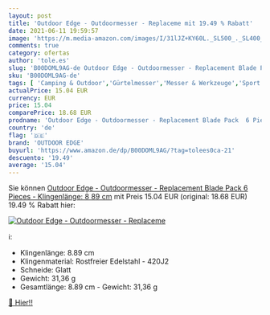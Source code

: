 ```yaml
---
layout: post
title: 'Outdoor Edge - Outdoormesser - Replaceme mit 19.49 % Rabatt'
date: 2021-06-11 19:59:57
image: 'https://m.media-amazon.com/images/I/31lJZ+KY60L._SL500_._SL400_.jpg'
comments: true
category: ofertas
author: 'tole.es'
slug: 'B00DOML9AG-de Outdoor Edge - Outdoormesser - Replacement Blade Pack 6...'
sku: 'B00DOML9AG-de'
tags: [ 'Camping & Outdoor','Gürtelmesser','Messer & Werkzeuge','Sport','Sport & Freizeit','Sport & Outdoor Aktivitäten, Bekleidung & Ausrüstung','outdoor edge', ]
actualPrice: 15.04 EUR
currency: EUR
price: 15.04
comparePrice: 18.68 EUR
prodname: 'Outdoor Edge - Outdoormesser - Replacement Blade Pack  6 Pieces  - Klingenlänge: 8 89 cm'
country: 'de'
flag: '🇩🇪'
brand: 'OUTDOOR EDGE'
buyurl: 'https://www.amazon.de/dp/B00DOML9AG/?tag=tolees0ca-21'
descuento: '19.49'
average: '15.04'
---
```


Sie können [Outdoor Edge - Outdoormesser - Replacement Blade Pack  6 Pieces  - Klingenlänge: 8 89 cm](https://www.amazon.de/dp/B00DOML9AG/?tag=tolees0ca-21) mit Preis 15.04 EUR (original: 18.68 EUR) 19.49 % Rabatt hier:

[![Outdoor Edge - Outdoormesser - Replaceme](https://m.media-amazon.com/images/I/31lJZ+KY60L._SL500_._SL400_.jpg)](https://www.amazon.de/dp/B00DOML9AG/?tag=tolees0ca-21)

ℹ️:

- Klingenlänge: 8.89 cm
- Klingenmaterial: Rostfreier Edelstahl - 420J2
- Schneide: Glatt
- Gewicht: 31,36 g
- Gesamtlänge: 8.89 cm - Gewicht: 31,36 g

[🛒 Hier!!](https://www.amazon.de/dp/B00DOML9AG/?tag=tolees0ca-21)
